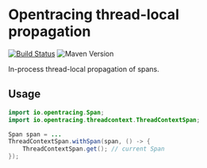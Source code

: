 # Opentracing thread-local propagation

[![Build Status](https://travis-ci.com/lucidsoftware/opentracing-thread-context.svg?branch=master)](https://travis-ci.com/lucidsoftware/opentracing-thread-context)
![Maven Version](https://img.shields.io/maven-central/v/com.lucidchart/opentracing-thread-context.svg)

In-process thread-local propagation of spans.

## Usage

```java
import io.opentracing.Span;
import io.opentracing.threadcontext.ThreadContextSpan;

Span span = ...
ThreadContextSpan.withSpan(span, () -> {
    ThreadContextSpan.get(); // current Span
});
```
